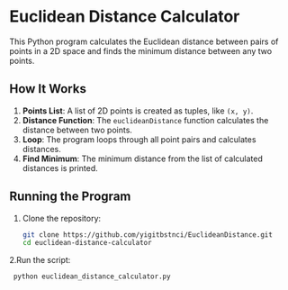 # Euclidean Distance Calculator

This Python program calculates the Euclidean distance between pairs of points in a 2D space and finds the minimum distance between any two points.

## How It Works

1. **Points List**: A list of 2D points is created as tuples, like `(x, y)`.
2. **Distance Function**: The `euclideanDistance` function calculates the distance between two points.
3. **Loop**: The program loops through all point pairs and calculates distances.
4. **Find Minimum**: The minimum distance from the list of calculated distances is printed.

## Running the Program

1. Clone the repository:
   ```bash
   git clone https://github.com/yigitbstnci/EuclideanDistance.git
   cd euclidean-distance-calculator

 2.Run the script:
 ```bash
  python euclidean_distance_calculator.py
